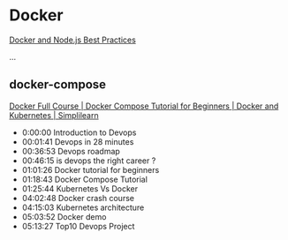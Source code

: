 # Docker

[Docker and Node.js Best Practices](https://github.com/nodejs/docker-node/blob/main/docs/BestPractices.md)

...

## docker-compose

[Docker Full Course | Docker Compose Tutorial for Beginners | Docker and Kubernetes | Simplilearn](https://www.youtube.com/live/ORuOYOpYmvg)

- 0:00:00 Introduction to Devops
- 00:01:41 Devops in 28 minutes 
- 00:36:53 Devops roadmap 
- 00:46:15 is devops the right career ?
- 01:01:26 Docker tutorial for beginners 
- 01:18:43 Docker Compose Tutorial 
- 01:25:44 Kubernetes Vs Docker 
- 04:02:48 Docker crash course 
- 04:15:03 Kubernetes architecture 
- 05:03:52 Docker demo 
- 05:13:27 Top10 Devops Project 